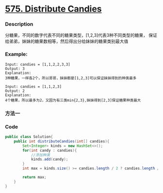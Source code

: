 # [575. Distribute Candies](https://leetcode.com/problems/distribute-candies/description/)


### Description

分糖果，不同的数字代表不同的糖果类型，[1,2,3]代表3种不同类型的糖果，
保证给弟弟，妹妹的糖果数相等，然后得出分给妹妹的糖果类别最大值
### Example:

    Input: candies = [1,1,2,2,3,3]
    Output: 3
    Explanation:
    3种糖果，一样各2个，所以哥哥，妹妹都是[1,2,3]可以保证妹妹得到的种类最多

    Input: candies = [1,1,2,3]
    Output: 2
    Explanation: 
    4个糖果，所以最多为2，又因为有三类min{2,3},妹妹得到[2,3]保证糖果种类最大
    

### 方法一



### Code
 



```java
public class Solution{
    public int distributeCandies(int[] candies){
        Set<Integer> kinds = new HashSet<>();
        for(int candy : candies){
            //添加种类
            kinds.add(candy);
        }
        int max = kinds.size() >= candies.length / 2 ? candies.length / 2:kinds.size();

        return max;
    }
}
```
